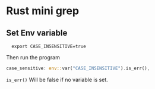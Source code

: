 # Rust mini grep

## Set Env variable

```shell
  export CASE_INSENSITIVE=true
```

Then run the program

```rust
case_sensitive: env::var("CASE_INSENSITIVE").is_err(),
```

`is_err()` Will be false if no variable is set.
